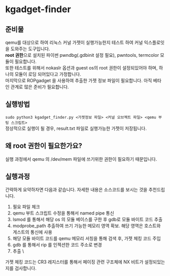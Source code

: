 # kgadget-finder
## 준비물
qemu를 대상으로 하여 리눅스 커널 가젯이 실행가능한지 테스트 하여 커널 익스플로잇을 도와주는 도구입니다. \
**root 권한**으로 설치된 파이썬 pwndbg(.gdbinit 설정 필요), pwntools, termcolor 모듈이 필요합니다. \
또한 테스트를 위해서 nokaslr 옵션과 guest os의 root 권한이 설정되있어야 하며, 하나의 모듈이 로딩 되어있다고 가정합니다. \
마지막으로 ROPgadget 을 사용하여 추출한 가젯 정보 파일이 필요합니다. 아직 베타인 관계로 많은 준비가 필요합니다. 
## 실행방법
`sudo python3 kgadget_finder.py <가젯정보 파일> <커널 오브젝트 파일> <qemu 부팅 스크립트>` \
정상적으로 실행이 될 경우, result.txt 파일로 실행가능한 가젯이 저장됩니다. 
## 왜 root 권한이 필요한가요?
실행 과정에서 qemu 의 /dev/mem 파일에 쓰기위한 권한이 필요하기 때문입니다. 
## 실행과정
간략하게 요약하자면 다음과 같습니다. 자세한 내용은 소스코드를 보시는 것을 추천드립니다. 
1. 필요 파일 체크
2. qemu 부트 스크립트 수정을 통해서 named pipe 통신
3. lsmod 를 통해서 해당 os 의 모듈 베이스를 구한 후 gdb로 모듈 바이트 코드 추출
4. modprobe_path 추출하여 쓰기 가능한 메모리 영역 확보. 해당 영역은 호스트와 게스트의 통신에 사용
5. 해당 모듈 바이트 코드를 qemu 메모리 서칭을 통해 검색 후, 가젯 체킹 코드 주입
6. gdb 를 통해서 rip 를 인젝션한 코드 주소로 변경
7. 추출 \

가젯 체킹 코드는 CR3 레지스터를 통해서 페이징 관련 구조체에 NX 비트가 설정되있는지를 검사합니다. 
